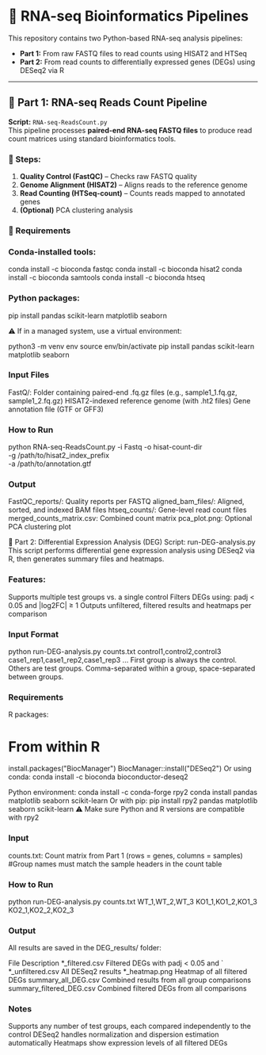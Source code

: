 # 🧬 RNA-seq Bioinformatics Pipelines

This repository contains two Python-based RNA-seq analysis pipelines:

- **Part 1:** From raw FASTQ files to read counts using HISAT2 and HTSeq
- **Part 2:** From read counts to differentially expressed genes (DEGs) using DESeq2 via R

---

## 📌 Part 1: RNA-seq Reads Count Pipeline

**Script:** `RNA-seq-ReadsCount.py`  
This pipeline processes **paired-end RNA-seq FASTQ files** to produce read count matrices using standard bioinformatics tools.

### 🔄 Steps:

1. **Quality Control (FastQC)** – Checks raw FASTQ quality
2. **Genome Alignment (HISAT2)** – Aligns reads to the reference genome
3. **Read Counting (HTSeq-count)** – Counts reads mapped to annotated genes
4. **(Optional)** PCA clustering analysis

### 🔧 Requirements

### Conda-installed tools:
conda install -c bioconda fastqc
conda install -c bioconda hisat2
conda install -c bioconda samtools
conda install -c bioconda htseq

### Python packages:
pip install pandas scikit-learn matplotlib seaborn

⚠️ If in a managed system, use a virtual environment:

python3 -m venv env
source env/bin/activate
pip install pandas scikit-learn matplotlib seaborn

### Input Files
FastQ/: Folder containing paired-end .fq.gz files (e.g., sample1_1.fq.gz, sample1_2.fq.gz)
HISAT2-indexed reference genome (with .ht2 files)
Gene annotation file (GTF or GFF3)

### How to Run
python RNA-seq-ReadsCount.py -i Fastq -o hisat-count-dir \
  -g /path/to/hisat2_index_prefix \
  -a /path/to/annotation.gtf

### Output
FastQC_reports/: Quality reports per FASTQ
aligned_bam_files/: Aligned, sorted, and indexed BAM files
htseq_counts/: Gene-level read count files
merged_counts_matrix.csv: Combined count matrix
pca_plot.png: Optional PCA clustering plot

📌 Part 2: Differential Expression Analysis (DEG)
Script: run-DEG-analysis.py
This script performs differential gene expression analysis using DESeq2 via R, then generates summary files and heatmaps.

### Features:
Supports multiple test groups vs. a single control
Filters DEGs using: padj < 0.05 and |log2FC| ≥ 1
Outputs unfiltered, filtered results and heatmaps per comparison

### Input Format
python run-DEG-analysis.py counts.txt control1,control2,control3 case1_rep1,case1_rep2,case1_rep3 ...
First group is always the control. Others are test groups. Comma-separated within a group, space-separated between groups.

###  Requirements
R packages:
# From within R
install.packages("BiocManager")
BiocManager::install("DESeq2")
Or using conda:
conda install -c bioconda bioconductor-deseq2

Python environment:
conda install -c conda-forge rpy2
conda install pandas matplotlib seaborn scikit-learn
Or with pip:
pip install rpy2 pandas matplotlib seaborn scikit-learn
⚠️ Make sure Python and R versions are compatible with rpy2

### Input
counts.txt: Count matrix from Part 1 (rows = genes, columns = samples)
#Group names must match the sample headers in the count table

### How to Run
python run-DEG-analysis.py counts.txt WT_1,WT_2,WT_3 KO1_1,KO1_2,KO1_3 KO2_1,KO2_2,KO2_3

### Output
All results are saved in the DEG_results/ folder:


File	Description
*_filtered.csv	Filtered DEGs with padj < 0.05 and `
*_unfiltered.csv	All DESeq2 results
*_heatmap.png	Heatmap of all filtered DEGs
summary_all_DEG.csv	Combined results from all group comparisons
summary_filtered_DEG.csv	Combined filtered DEGs from all comparisons

###  Notes
Supports any number of test groups, each compared independently to the control
DESeq2 handles normalization and dispersion estimation automatically
Heatmaps show expression levels of all filtered DEGs
